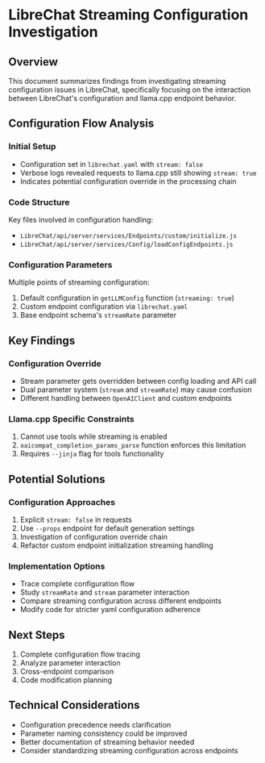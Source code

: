  # LibreChat Streaming Configuration Investigation

## Overview
This document summarizes findings from investigating streaming configuration issues in LibreChat, specifically focusing on the interaction between LibreChat's configuration and llama.cpp endpoint behavior.

## Configuration Flow Analysis
### Initial Setup
- Configuration set in `librechat.yaml` with `stream: false`
- Verbose logs revealed requests to llama.cpp still showing `stream: true`
- Indicates potential configuration override in the processing chain

### Code Structure
Key files involved in configuration handling:
- `LibreChat/api/server/services/Endpoints/custom/initialize.js`
- `LibreChat/api/server/services/Config/loadConfigEndpoints.js`

### Configuration Parameters
Multiple points of streaming configuration:
1. Default configuration in `getLLMConfig` function (`streaming: true`)
2. Custom endpoint configuration via `librechat.yaml`
3. Base endpoint schema's `streamRate` parameter

## Key Findings

### Configuration Override
- Stream parameter gets overridden between config loading and API call
- Dual parameter system (`stream` and `streamRate`) may cause confusion
- Different handling between `OpenAIClient` and custom endpoints

### Llama.cpp Specific Constraints
1. Cannot use tools while streaming is enabled
2. `oaicompat_completion_params_parse` function enforces this limitation
3. Requires `--jinja` flag for tools functionality

## Potential Solutions

### Configuration Approaches
1. Explicit `stream: false` in requests
2. Use `--props` endpoint for default generation settings
3. Investigation of configuration override chain
4. Refactor custom endpoint initialization streaming handling

### Implementation Options
- Trace complete configuration flow
- Study `streamRate` and `stream` parameter interaction
- Compare streaming configuration across different endpoints
- Modify code for stricter yaml configuration adherence

## Next Steps
1. Complete configuration flow tracing
2. Analyze parameter interaction
3. Cross-endpoint comparison
4. Code modification planning

## Technical Considerations
- Configuration precedence needs clarification
- Parameter naming consistency could be improved
- Better documentation of streaming behavior needed
- Consider standardizing streaming configuration across endpoints
